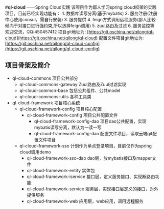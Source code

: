 #**ql-cloud**   ——Spring Cloud实践
    该项目作为鄙人学习spring cloud框架的实践项目，目前已经实现功能有：
    1. 数据库读写分离(基于mybatis)
    2. 服务注册(注册中心使用consul，需自行安装)
    3. 服务提供
    4. feign方式调用远程服务(鄙人比较倾向于对接口进行强约束,所以选择feign调用)
    5. zuul路由及过滤
    6. 服务监控等
    欢迎交流，QQ:450457412
    项目git地址为: [https://git.oschina.net/qilong/ql-cloud](https://git.oschina.net/qilong/ql-cloud)
    配置文件项目git地址为: [https://git.oschina.net/qilong/ql-cloud-config](https://git.oschina.net/qilong/ql-cloud-config)
## 项目骨架及简介
* ql-cloud-commons
    项目公共部分
    * ql-cloud-commons-gateway
        Zuul路由及Zuul过滤实现
    * ql-cloud-common-base
        包括公共组件、公共model
    * ql-cloud-commons-utils
        各种工具类
* ql-cloud-framework
    项目核心系统
    * ql-cloud-framework-config
        项目核心配置
        * ql-cloud-framework-config
            项目公共配置文件
            * ql-cloud-framework-config-dao
                项目dao公共配置，实现mybatis读写分离，默认为一读一写
            * ql-cloud-framework-config-dao
                配置文件项目，读取云端git配置文件项目
    * ql-cloud-framework-sso
        计划作为单点登录项目，目前仅作为spring cloud调用demo
        * ql-cloud-framework-sso-dao
            dao层，放mybatis接口及mapper文件
        * ql-cloud-framework-entity
            实体包
        * ql-cloud-framework-iservice
            接口层，定义服务接口、实现断路由功能
        * ql-cloud-framework-service
            服务层，实现接口层定义的接口，对外提供服务
        * ql-cloud-framework-web
            应用层，web应用，调用远程服务